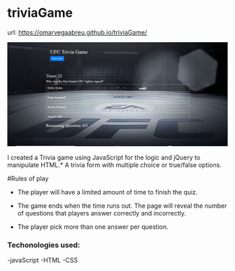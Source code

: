 # triviaGame

url: https://omarvegaabreu.github.io/triviaGame/

![](assets/images/triviaGameHome.jpg)

I created a Trivia game using JavaScript for the logic and jQuery to manipulate HTML.\* A trivia form with multiple choice or true/false options.

#Rules of play

- The player will have a limited amount of time to finish the quiz.

- The game ends when the time runs out. The page will reveal the number of questions that players answer correctly and incorrectly.

- The player pick more than one answer per question.

### Techonologies used:

-javaScript
-HTML
-CSS
